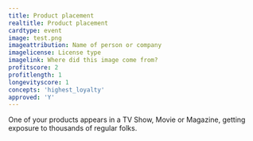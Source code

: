```yaml
---
title: Product placement
realtitle: Product placement
cardtype: event
image: test.png
imageattribution: Name of person or company
imagelicense: License type
imagelink: Where did this image come from?
profitscore: 2
profitlength: 1
longevityscore: 1
concepts: 'highest_loyalty'
approved: 'Y'
---
```


One of your products appears in a TV Show, Movie or Magazine, getting exposure to thousands of regular folks.
